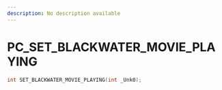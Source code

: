 ```yaml
---
description: No description available 
---
```


# PC\_SET_BLACKWATER_MOVIE_PLAYING

```cpp
int SET_BLACKWATER_MOVIE_PLAYING(int _Unk0);
```